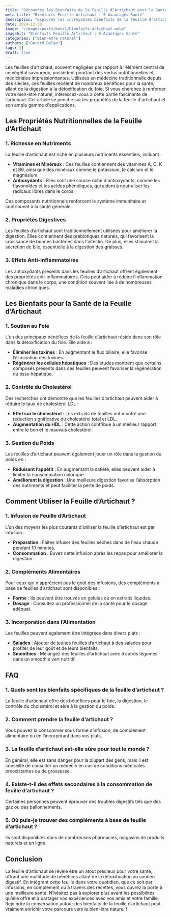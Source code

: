```yaml
---
title: "Découvrez les Bienfaits de la Feuille d’Artichaut pour la Santé"
meta_title: "Bienfaits Feuille Artichaut : 5 Avantages Santé"
description: "Explorez les incroyables bienfaits de la feuille d’artichaut pour votre santé. Apprenez tout sur ses propriétés médicinales et ses usages."
date: 2024-12-30
image: "/images/posts/mass1/bienfaits-artichaut.webp"
imageAlt: "Bienfaits Feuille Artichaut : 5 Avantages Santé"
categories: ["Bien-etre naturel"]
authors: ["Gerard Delao"]
tags: []
draft: true
---
```


Les feuilles d’artichaut, souvent négligées par rapport à l’élément central de ce végétal savoureux, possèdent pourtant des vertus nutritionnelles et médicinales impressionnantes. Utilisées en médecine traditionnelle depuis des siècles, ces feuilles recèlent de nombreux bénéfices pour la santé, allant de la digestion à la détoxification du foie. Si vous cherchez à renforcer votre bien-être naturel, intéressez-vous à cette partie fascinante de l’artichaut. Cet article se penche sur les propriétés de la feuille d'artichaut et son ample gamme d'applications.

## Les Propriétés Nutritionnelles de la Feuille d’Artichaut

### 1. Richesse en Nutriments

La feuille d’artichaut est riche en plusieurs nutriments essentiels, incluant :

- **Vitamines et Minéraux** : Ces feuilles contiennent des vitamines A, C, K et B6, ainsi que des minéraux comme le potassium, le calcium et le magnésium.
- **Antioxydants** : Elles sont une source riche d'antioxydants, comme les flavonoïdes et les acides phénoliques, qui aident à neutraliser les radicaux libres dans le corps.

Ces composants nutritionnels renforcent le système immunitaire et contribuent à la santé générale.

### 2. Propriétés Digestives

Les feuilles d’artichaut sont traditionnellement utilisées pour améliorer la digestion. Elles contiennent des prébiotiques naturels, qui favorisent la croissance de bonnes bactéries dans l'intestin. De plus, elles stimulent la sécrétion de bile, essentielle à la digestion des graisses.

### 3. Effets Anti-inflammatoires

Les antioxydants présents dans les feuilles d’artichaut offrent également des propriétés anti-inflammatoires. Cela peut aider à réduire l’inflammation chronique dans le corps, une condition souvent liée à de nombreuses maladies chroniques.

## Les Bienfaits pour la Santé de la Feuille d’Artichaut

### 1. Soutien au Foie

L'un des principaux bénéfices de la feuille d’artichaut réside dans son rôle dans la détoxification du foie. Elle aide à :

- **Éliminer les toxines** : En augmentant le flux biliaire, elle favorise l’élimination des toxines.
- **Régénérer les cellules hépatiques** : Des études montrent que certains composés présents dans ces feuilles peuvent favoriser la régénération du tissu hépatique.

### 2. Contrôle du Cholestérol

Des recherches ont démontré que les feuilles d’artichaut peuvent aider à réduire le taux de cholestérol LDL :

- **Effet sur le cholestérol** : Les extraits de feuilles ont montré une réduction significative du cholestérol total et LDL.
- **Augmentation du HDL** : Cette action contribue à un meilleur rapport entre le bon et le mauvais cholestérol.

### 3. Gestion du Poids

Les feuilles d’artichaut peuvent également jouer un rôle dans la gestion du poids en :

- **Réduisant l’appétit** : En augmentant la satiété, elles peuvent aider à limiter la consommation calorique.
- **Améliorant la digestion** : Une meilleure digestion favorise l’absorption des nutriments et peut faciliter la perte de poids.

## Comment Utiliser la Feuille d’Artichaut ?

### 1. Infusion de Feuille d’Artichaut

L’un des moyens les plus courants d'utiliser la feuille d’artichaut est par infusion :

- **Préparation** : Faites infuser des feuilles sèches dans de l'eau chaude pendant 10 minutes.
- **Consommation** : Buvez cette infusion après les repas pour améliorer la digestion.

### 2. Compléments Alimentaires

Pour ceux qui n'apprécient pas le goût des infusions, des compléments à base de feuilles d’artichaut sont disponibles :

- **Forme** : Ils peuvent être trouvés en gélules ou en extraits liquides.
- **Dosage** : Consultez un professionnel de la santé pour le dosage adéquat.

### 3. Incorporation dans l’Alimentation

Les feuilles peuvent également être intégrées dans divers plats :

- **Salades** : Ajouter de jeunes feuilles d’artichaut à des salades pour profiter de leur goût et de leurs bienfaits.
- **Smoothies** : Mélangez des feuilles d’artichaut avec d’autres légumes dans un smoothie vert nutritif.

## FAQ

### 1. Quels sont les bienfaits spécifiques de la feuille d’artichaut ?

La feuille d’artichaut offre des bénéfices pour le foie, la digestion, le contrôle du cholestérol et aide à la gestion du poids.

### 2. Comment prendre la feuille d’artichaut ?

Vous pouvez la consommer sous forme d’infusion, de complément alimentaire ou en l’incorporant dans vos plats.

### 3. La feuille d’artichaut est-elle sûre pour tout le monde ?

En général, elle est sans danger pour la plupart des gens, mais il est conseillé de consulter un médecin en cas de conditions médicales préexistantes ou de grossesse.

### 4. Existe-t-il des effets secondaires à la consommation de feuille d’artichaut ?

Certaines personnes peuvent éprouver des troubles digestifs tels que des gaz ou des ballonnements.

### 5. Où puis-je trouver des compléments à base de feuille d’artichaut ?

Ils sont disponibles dans de nombreuses pharmacies, magasins de produits naturels et en ligne.

## Conclusion

La feuille d’artichaut se révèle être un atout précieux pour votre santé, offrant une multitude de bénéfices allant de la détoxification au soutien digestif. En intégrant cette feuille dans votre quotidien, que ce soit par infusions, en complément ou à travers des recettes, vous ouvrez la porte à une meilleure santé. N’hésitez pas à explorer plus avant les possibilités qu’elle offre et à partager vos expériences avec vos amis et votre famille. Rejoindre la conversation autour des bienfaits de la feuille d’artichaut peut vraiment enrichir votre parcours vers le bien-être naturel !

